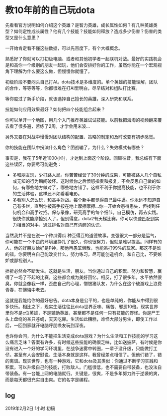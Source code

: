 # 教10年前的自己玩dota

先看看官方说明如何介绍这个英雄？是智力英雄，成长属性如何？有几种英雄类型？如何定性成长属性？他有几个技能？技能如何释放？造成多少伤害？伤害的类型又是什么意思？
 
一开始肯定看不懂这些数据，可以先百度下，有个大概概念。

熟悉好了你就可以打初级电脑、或者和其他初学者一起联机对战。最好的实践机会是和高你一个级别的朋友一起玩，他们会安排好你的工作，虽然你能在一个宏观视角下理解为什么要这么做，但慢慢你就懂了。

初级阶段不要闷头自己打AI。dota技术是多维度的。单个英雄的技能理解，团队的合作，等等等等，你都很难在打AI里明白，尽早结对和组队打比赛。

等你度过了新手阶段，就该选择自己擅长的英雄，深入研究和联系。

技能如何应用效果最好？如何把四个技能组合起来？

你可以单开一个地图，用几个入门推荐英雄试试技能。以前我把海淘的视频翻来覆去看了很多遍，苦练了2周，才学会用米波…

另外又要在对战中慢慢对团队结构的配置、策略的制定和及时改变有初步感觉。

你的技能在团队中扮演什么角色？团战输了，为什么？失效模式有哪些？

事实是，我花了5年近1000小时，才达到上面这个阶段。回顾往昔，我总结有下面这些误区，你要尽可能避免：

- 多和朋友玩，少打路人局。你苦苦经营了30分钟的成果，可能被路人几个自私或无知的行为瞬间破坏。这时候你之后愤怒指责和报复，不会反思自己做的如何，有哪些地方做对了，哪些地方错了。这样不利于你提高技能，也不利于你的生活体验，这样还不如看看电影。
- 多看别人怎么玩，和高手对战。每个新手都觉得自己最牛逼。你永远不知道自己有多烂，直到你被高手按在地上摩擦摩擦…你一开始会患得患失，但找到任何机会和高手过招。保存录像，研究高手的每个细节。自己模仿，再去实践。很快你就能摩擦别人了，但别得意，dota2有天梯比赛，你可以快速匹配到实力相当的对手，通过排名对自己有清醒的认识。

当然我并不是在说一个种瓜得瓜 种豆得豆的道德故事。变强很大一部分是运气，你可能在一个不良的环境里挣扎了很久，你也很努力，但就是难以提高。同样有的人，他的好朋友恰好是P神，那他再愚笨懒散，也能吊打99%的玩家。那这不是谁的错。你要明白自己能改变什么，努力练习，尽可能创造机会。和自己比，不要嫉妒或鄙视别人。

挫折必然会不断发生。这就是生活，朋友。当你通过自己的积累、努力和智慧，赢得了一场了不起的比赛，这些都会成为美好回忆。相反，打了很多年，水平依然很臭，你就会像我一样，歪曲自己的心理，憎恨猪队友，为什么在这个破游戏上浪费青春，在懊悔中老去。

这就是我能给你的最好忠告。dota本身是公平的，也是单纯的，你能从中得到很多快乐。相比之下，现实生活往往比dota世界乏味、痛苦、邪恶10倍。现实世界里你不是c位英雄，不是辅助英雄，甚至都不是任何一只有技能的野怪。你是尸王头上盘绕的某只苍蝇，天天吃屎。生活如此糟糕，难怪大部分男生，即使工作以后，一回到家就开电脑呼朋唤友玩到深夜。

也许你会问，为什么不能把生活变成dota游戏？为什么生活和工作技能的学习这么痛苦乏味？答案有许多，有时候这些技能的确很乏味，比如送披萨，有时候是你没有进入一个好的学习环境里，在战争迷雾中转圈，一辈子没升级，只能做打工仔。甚至有人会安慰说，生活本身就是这样。我曾经差点相信了。但他们错了，错的离谱。现实世界，也有一种游戏，它和dota及其类似：你通过不断学习实践和积累，可以升级自己的技能，打败敌人。门槛很低，也不需要自带装备，也没法自带装备。有一台能上网的电脑就行。关键是，很爽，不是多年努力终于逆袭的爽，而是每天都很充实自由爽。它的名字是编程。

## log

2019年2月2日 1小时 初稿
